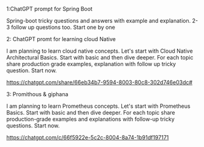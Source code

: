 
1:ChatGPT prompt for Spring Boot 

Spring-boot tricky questions and answers with example and explanation. 2-3 follow up questions  too. Start one by one



2: ChatGPT promt for learning cloud Native


I am planning to learn cloud native concepts. Let's start with Cloud Native Architectural Basics. Start with basic and then dive deeper. 
For each topic share production grade examples, explanation with follow up tricky question. Start now.

https://chatgpt.com/share/66eb34b7-9594-8003-80c8-302d746e03dc#

3: Promithous & giphana 

I am planning to learn Prometheus concepts. Let's start with Prometheus Basics. Start with basic and then dive deeper. 
For each topic share production-grade examples and explanations with follow-up tricky questions. Start now.

https://chatgpt.com/c/66f5922e-5c2c-8004-8a74-1b91df197171


